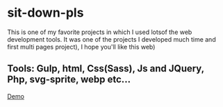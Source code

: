 # sit-down-pls
This is one of my favorite projects in which I used lotsof the web development tools.
It was one of the projects I developed much time and first multi pages project),
I hope you'll like this web)

## Tools: Gulp, html, Css(Sass), Js and JQuery, Php, svg-sprite, webp etc...

[Demo](veter391.github.io/sit-down-pls/)

